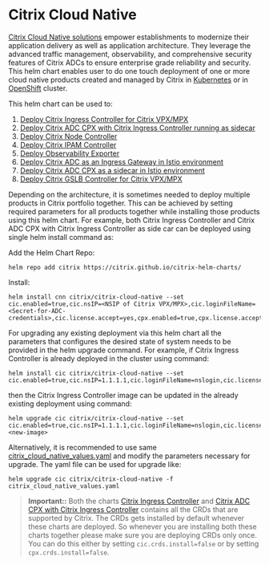 # Citrix Cloud Native 

[Citrix Cloud Native solutions](https://www.citrix.com/products/citrix-adc/resources/citrix-application-delivery-solutions-for-cloud-native-applications.html) empower establishments to modernize their application delivery as well as application architecture. They leverage the advanced traffic management, observability, and comprehensive security features of Citrix ADCs to ensure enterprise grade reliability and security. This helm chart enables user to do one touch deployment of one or more cloud native products created and managed by Citrix in [Kubernetes](https://kubernetes.io/) or in [OpenShift](https://www.openshift.com) cluster.

This helm chart can be used to:
1. [Deploy Citrix Ingress Controller for Citrix VPX/MPX](./charts/citrix-ingress-controller/README.md)
2. [Deploy Citrix ADC CPX with Citrix Ingress Controller running as sidecar](./charts/citrix-cpx-with-ingress-controller/README.md)
3. [Deploy Citrix Node Controller](./charts/citrix-node-controller/README.md)
4. [Deploy Citrix IPAM Controller](./charts/citrix-ipam-controller/README.md)
5. [Deploy Observability Exporter](./charts/citrix-observability-exporter/README.md)
6. [Deploy Citrix ADC as an Ingress Gateway in Istio environment](./charts/citrix-adc-istio-ingress-gateway)
7. [Deploy Citrix ADC CPX as a sidecar in Istio environment](./charts/citrix-cpx-istio-sidecar-injector)
8. [Deploy Citrix GSLB Controller for Citrix VPX/MPX](./charts/citrix-gslb-controller/README.md)

Depending on the architecture, it is sometimes needed to deploy multiple products in Citrix portfolio together. This can be achieved by setting required parameters for all products together while installing those products using this helm chart.
For example, both Citrix Ingress Controller and Citrix ADC CPX with Citrix Ingress Controller as side car can be deployed using single helm install command as:

  Add the Helm Chart Repo:
  ```
  helm repo add citrix https://citrix.github.io/citrix-helm-charts/
  ```
  Install:
  ```
  helm install cnn citrix/citrix-cloud-native --set cic.enabled=true,cic.nsIP=<NSIP of Citrix VPX/MPX>,cic.loginFileName=<Secret-for-ADC-credentials>,cic.license.accept=yes,cpx.enabled=true,cpx.license.accept=yes,cpx.crds.install=false
  ```

For upgrading any existing deployment via this helm chart all the parameters that configures the desired state of system needs to be provided in the helm upgrade command.
For example, if Citrix Ingress Controller is already deployed in the cluster using command:

  ```
  helm install cic citrix/citrix-cloud-native --set cic.enabled=true,cic.nsIP=1.1.1.1,cic.loginFileName=nslogin,cic.license.accept=yes,cic.ingressClass[0]=citrix
  ```
then the Citrix Ingress Controller image can be updated in the already existing deployment using command:

  ```
  helm upgrade cic citrix/citrix-cloud-native --set cic.enabled=true,cic.nsIP=1.1.1.1,cic.loginFileName=nslogin,cic.license.accept=yes,cic.ingressClass[0]=citrix,cic.image=<new-image>
  ```
Alternatively, it is recommended to use same [citrix_cloud_native_values.yaml](https://github.com/citrix/citrix-helm-charts/blob/master/citrix_cloud_native_values.yaml) and modify the parameters necessary for upgrade. The yaml file can be used for upgrade like:

  ```
  helm upgrade cic citrix/citrix-cloud-native -f citrix_cloud_native_values.yaml
  ```

> **Important::** 
> Both the charts [Citrix Ingress Controller](./charts/citrix-ingress-controller/) and [Citrix ADC CPX with Citrix Ingress Controller](./charts/citrix-cpx-with-ingress-controller/) contains all the CRDs that are supported by Citrix. The CRDs gets installed by default whenever these charts are deployed. So whenever you are installing both these charts together please make sure you are deploying CRDs only once. You can do this either by setting `cic.crds.install=false` or by setting `cpx.crds.install=false`.

